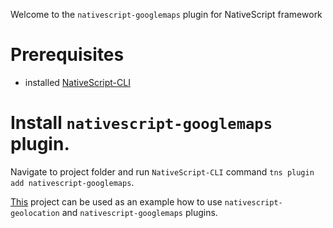 Welcome to the `nativescript-googlemaps` plugin for NativeScript framework 

# Prerequisites
- installed [NativeScript-CLI](https://github.com/NativeScript/nativescript-cli)

# Install `nativescript-googlemaps` plugin.

Navigate to project folder and run `NativeScript-CLI` command `tns plugin add nativescript-googlemaps`.

[This](https://github.com/NativeScript/nativescript-geolocation-demo) project can be used as an example how to use `nativescript-geolocation` and `nativescript-googlemaps` plugins.
